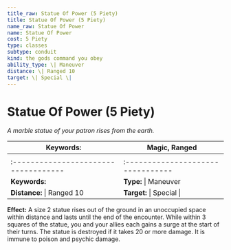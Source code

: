 ```yaml
---
title_raw: Statue Of Power (5 Piety)
title: Statue Of Power (5 Piety)
name_raw: Statue Of Power
name: Statue Of Power
cost: 5 Piety
type: classes
subtype: conduit
kind: the gods command you obey
ability_type: \| Maneuver
distance: \| Ranged 10
target: \| Special \|
---
```


# Statue Of Power (5 Piety)

*A marble statue of your patron rises from the earth.*

| **Keywords:**                        | Magic, Ranged                     |
| ------------------------------------ | --------------------------------- |
|                                      |                                   |
| :----------------------------------- | :-------------------------------- |
| **Keywords:**                        | **Type:** \| Maneuver             |
| **Distance:** \| Ranged 10           | **Target:** \| Special \|         |

**Effect:** A size 2 statue rises out of the ground in an unoccupied space within distance and lasts until the end of the encounter. While within 3 squares of the statue, you and your allies each gains a surge at the start of their turns. The statue is destroyed if it takes 20 or more damage. It is immune to poison and psychic damage.
